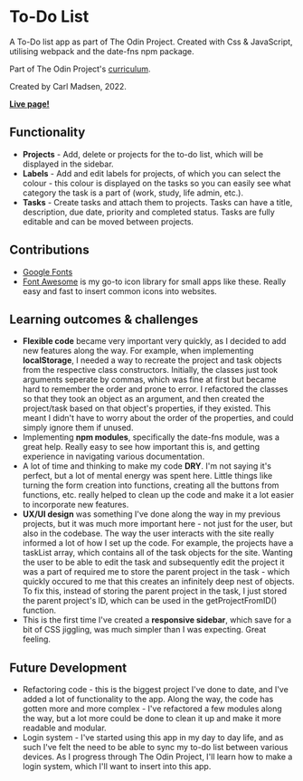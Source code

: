 # To-Do List
A To-Do list app as part of The Odin Project. Created with Css & JavaScript, utilising webpack and the date-fns npm package.

Part of The Odin Project's [curriculum](https://www.theodinproject.com/lessons/node-path-javascript-todo-list).

Created by Carl Madsen, 2022.

**[Live page!](https://elsaepo.github.io/odin-todo/)**

## Functionality

* **Projects** - Add, delete or projects for the to-do list, which will be displayed in the sidebar.
* **Labels** - Add and edit labels for projects, of which you can select the colour - this colour is displayed on the tasks so you can easily see what category the task is a part of (work, study, life admin, etc.).
* **Tasks** - Create tasks and attach them to projects. Tasks can have a title, description, due date, priority and completed status. Tasks are fully editable and can be moved between projects.

## Contributions

* [Google Fonts](https://fonts.google.com/)
* [Font Awesome](https://fontawesome.com/) is my go-to icon library for small apps like these. Really easy and fast to insert common icons into websites.

## Learning outcomes & challenges

* **Flexible code** became very important very quickly, as I decided to add new features along the way. For example, when implementing **localStorage**, I needed a way to recreate the project and task objects from the respective class constructors. Initially, the classes just took arguments seperate by commas, which was fine at first but became hard to remember the order and prone to error. I refactored the classes so that they took an object as an argument, and then created the project/task based on that object's properties, if they existed. This meant I didn't have to worry about the order of the properties, and could simply ignore them if unused.
* Implementing **npm modules**, specifically the date-fns module, was a great help. Really easy to see how important this is, and getting experience in navigating various documentation.
* A lot of time and thinking to make my code **DRY**. I'm not saying it's perfect, but a lot of mental energy was spent here. Little things like turning the form creation into functions, creating all the buttons from functions, etc. really helped to clean up the code and make it a lot easier to incorporate new features.
* **UX/UI design** was something I've done along the way in my previous projects, but it was much more important here - not just for the user, but also in the codebase. The way the user interacts with the site really informed a lot of how I set up the code. For example, the projects have a taskList array, which contains all of the task objects for the site. Wanting the user to be able to edit the task and subsequently edit the project it was a part of required me to store the parent project in the task - which quickly occured to me that this creates an infinitely deep nest of objects. To fix this, instead of storing the parent project in the task, I just stored the parent project's ID, which can be used in the getProjectFromID() function.
* This is the first time I've created a **responsive sidebar**, which save for a bit of CSS jiggling, was much simpler than I was expecting. Great feeling.

## Future Development

* Refactoring code - this is the biggest project I've done to date, and I've added a lot of functionality to the app. Along the way, the code has gotten more and more complex - I've refactored a few modules along the way, but a lot more could be done to clean it up and make it more readable and modular.
* Login system - I've started using this app in my day to day life, and as such I've felt the need to be able to sync my to-do list between various devices. As I progress through The Odin Project, I'll learn how to make a login system, which I'll want to insert into this app.